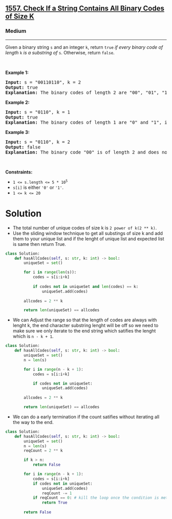 <h2><a href="https://leetcode.com/problems/check-if-a-string-contains-all-binary-codes-of-size-k">1557. Check If a String Contains All Binary Codes of Size K</a></h2><h3>Medium</h3><hr><p>Given a binary string <code>s</code> and an integer <code>k</code>, return <code>true</code> <em>if every binary code of length</em> <code>k</code> <em>is a substring of</em> <code>s</code>. Otherwise, return <code>false</code>.</p>

<p>&nbsp;</p>
<p><strong class="example">Example 1:</strong></p>

<pre>
<strong>Input:</strong> s = &quot;00110110&quot;, k = 2
<strong>Output:</strong> true
<strong>Explanation:</strong> The binary codes of length 2 are &quot;00&quot;, &quot;01&quot;, &quot;10&quot; and &quot;11&quot;. They can be all found as substrings at indices 0, 1, 3 and 2 respectively.
</pre>

<p><strong class="example">Example 2:</strong></p>

<pre>
<strong>Input:</strong> s = &quot;0110&quot;, k = 1
<strong>Output:</strong> true
<strong>Explanation:</strong> The binary codes of length 1 are &quot;0&quot; and &quot;1&quot;, it is clear that both exist as a substring. 
</pre>

<p><strong class="example">Example 3:</strong></p>

<pre>
<strong>Input:</strong> s = &quot;0110&quot;, k = 2
<strong>Output:</strong> false
<strong>Explanation:</strong> The binary code &quot;00&quot; is of length 2 and does not exist in the array.
</pre>

<p>&nbsp;</p>
<p><strong>Constraints:</strong></p>

<ul>
	<li><code>1 &lt;= s.length &lt;= 5 * 10<sup>5</sup></code></li>
	<li><code>s[i]</code> is either <code>&#39;0&#39;</code> or <code>&#39;1&#39;</code>.</li>
	<li><code>1 &lt;= k &lt;= 20</code></li>
</ul>

# Solution 
* The total number of unique codes of size k is `2 power of k(2 ** k)`. 
* Use the sliding window technique to get all substings of size k and add them to your unique list and if the lenght of unique list and expected list is same then return True.

```python
class Solution:
    def hasAllCodes(self, s: str, k: int) -> bool:
        uniqueSet = set()

        for i in range(len(s)):
            codes = s[i:i+k]
            
            if codes not in uniqueSet and len(codes) == k:
                uniqueSet.add(codes)
        
        allcodes = 2 ** k

        return len(uniqueSet) == allcodes
```
* We can Adjust the range so that the length of codes are always with lenght k, the end character substring lenght will be off so we need to make sure we only iterate to the end string which satifies the lenght which is `n - k + 1`. 

```python
class Solution:
    def hasAllCodes(self, s: str, k: int) -> bool:
        uniqueSet = set()
        n = len(s)

        for i in range(n - k + 1):
            codes = s[i:i+k]

            if codes not in uniqueSet:
                uniqueSet.add(codes)
        
        allcodes = 2 ** k

        return len(uniqueSet) == allcodes
```
* We can do a early termination if the count satifies without iterating all the way to the end. 

```python
class Solution:
    def hasAllCodes(self, s: str, k: int) -> bool:
        uniqueSet = set()
        n = len(s)
        reqCount = 2 ** k

        if k > n:
            return False

        for i in range(n - k + 1):
            codes = s[i:i+k]
            if codes not in uniqueSet:
                uniqueSet.add(codes)
                reqCount -= 1
            if reqCount == 0: # kill the loop once the condition is met
                return True
        
        return False
```
